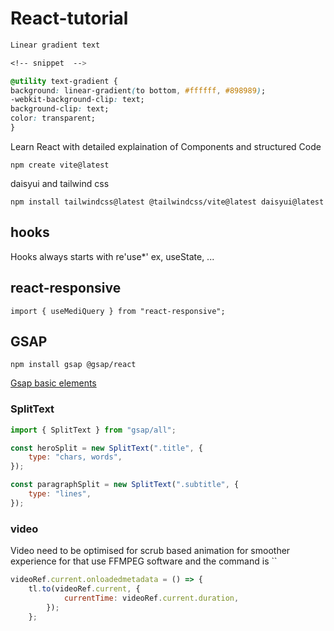 # React-tutorial

```css
Linear gradient text

<!-- snippet  -->

@utility text-gradient {
background: linear-gradient(to bottom, #ffffff, #898989);
-webkit-background-clip: text;
background-clip: text;
color: transparent;
}
```

Learn React with detailed explaination of Components and structured Code

`npm create vite@latest`

daisyui and tailwind css

`npm install tailwindcss@latest @tailwindcss/vite@latest daisyui@latest`

## hooks

Hooks always starts with re'use*' ex, useState, ...

## react-responsive

`import { useMediQuery } from "react-responsive";`

## GSAP

`npm install gsap @gsap/react`

[Gsap basic elements](https://gsap-crash-course.vercel.app/)

### SplitText

```jsx
import { SplitText } from "gsap/all";

const heroSplit = new SplitText(".title", {
    type: "chars, words",
});

const paragraphSplit = new SplitText(".subtitle", {
    type: "lines",
});

```

### video

Video need to be optimised for scrub based animation for smoother experience
for that use FFMPEG software and the command is
``

```jsx
videoRef.current.onloadedmetadata = () => {
    tl.to(videoRef.current, {
            currentTime: videoRef.current.duration,
        });
    };
```
